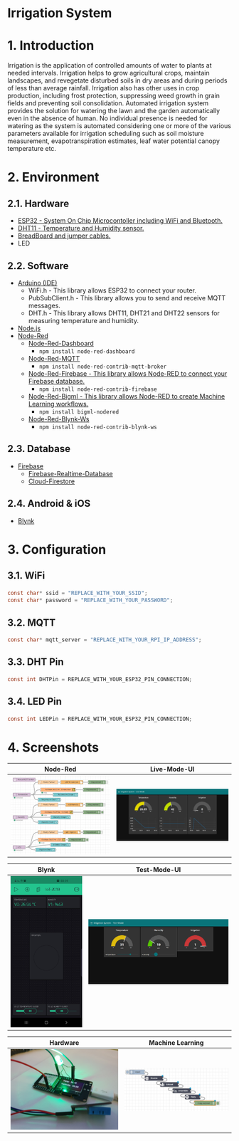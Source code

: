 # Irrigation System
# 1. Introduction
Irrigation is the application of controlled amounts of water to plants at needed intervals. Irrigation helps to grow agricultural crops, maintain landscapes, and revegetate disturbed soils in dry areas and during periods of less than average rainfall. Irrigation also has other uses in crop production, including frost protection, suppressing weed growth in grain fields and preventing soil consolidation.
Automated irrigation system provides the solution for watering the lawn and the garden automatically even in the absence of human.
No individual presence is needed for watering as the system is automated considering one or more of the various parameters available for irrigation scheduling such as soil moisture measurement, evapotranspiration estimates, leaf water potential canopy temperature etc.

# 2. Environment
## 2.1. Hardware
- [ESP32 - System On Chip Microcontoller including WiFi and Bluetooth.](https://www.espressif.com/en/products/hardware/esp32/overview)
- [DHT11 - Temperature and Humidity sensor.](https://www.mouser.com/ds/2/758/DHT11-Technical-Data-Sheet-Translated-Version-1143054.pdf)
- [BreadBoard and jumper cables.](https://www.roboter-bausatz.de/en/diy-electronics/diy-accessories/prototyping-boards/140/syb-120-700-breadboard-65-jumper-cables-700-contacts)
- LED


## 2.2. Software
- [Arduino (IDE)](https://www.arduino.cc/en/main/software)
  - WiFi.h - This library allows ESP32 to connect your router.
  - PubSubClient.h - This library allows you to send and receive MQTT messages.
  - DHT.h - This library allows DHT11, DHT21 and DHT22 sensors for measuring temperature and humidity.
- [Node.js](https://nodejs.org/en/)
- [Node-Red](https://nodered.org/)
  - [Node-Red-Dashboard](https://flows.nodered.org/node/node-red-dashboard)
    - ``` npm install node-red-dashboard ```
  - [Node-Red-MQTT](https://flows.nodered.org/node/node-red-contrib-mqtt-broker)
    - ``` npm install node-red-contrib-mqtt-broker ```
  - [Node-Red-Firebase - This library allows Node-RED to connect your Firebase database.](https://flows.nodered.org/node/node-red-contrib-firebase)
    - ``` npm install node-red-contrib-firebase ```
  - [Node-Red-Bigml - This library allows Node-RED to create Machine Learning workflows.](https://flows.nodered.org/node/bigml-nodered)
    - ``` npm install bigml-nodered ```
  - [Node-Red-Blynk-Ws](https://flows.nodered.org/node/node-red-contrib-blynk-ws)
    - ``` npm install node-red-contrib-blynk-ws ```
    
## 2.3. Database
- [Firebase](https://firebase.google.com)
  - [Firebase-Realtime-Database](https://firebase.google.com/docs/database)
  - [Cloud-Firestore](https://firebase.google.com/docs/firestore)
  
## 2.4. Android & iOS
- [Blynk](https://blynk.io)

# 3. Configuration
## 3.1. WiFi
```c
const char* ssid = "REPLACE_WITH_YOUR_SSID";
const char* password = "REPLACE_WITH_YOUR_PASSWORD";
```

## 3.2. MQTT
```c
const char* mqtt_server = "REPLACE_WITH_YOUR_RPI_IP_ADDRESS";
```

## 3.3. DHT Pin
```c
const int DHTPin = REPLACE_WITH_YOUR_ESP32_PIN_CONNECTION;
```

## 3.4. LED Pin
```c
const int LEDPin = REPLACE_WITH_YOUR_ESP32_PIN_CONNECTION;
```

# 4. Screenshots
| Node-Red | Live-Mode-UI |
|:-:|:-:|
| ![First](/Images/MQTT_Node_RED.JPG?raw=tru) | ![Sec](/Images/Live_Mode.JPG?raw=tru) |

| Blynk | Test-Mode-UI |
|:-:|:-:|
| ![Third](/Images/Blynk.jpg?raw=true) | ![Fourth](/Images/Test_Mode.JPG?raw=true) |

| Hardware | Machine Learning |
|:-:|:-:|
| ![Five](/Images/ESP32_DHT11.jpg?raw=true) | ![Six](/Images/BigML.JPG?raw=true) |
